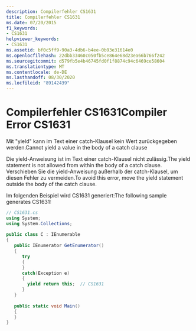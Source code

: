 ```yaml
---
description: Compilerfehler CS1631
title: Compilerfehler CS1631
ms.date: 07/20/2015
f1_keywords:
- CS1631
helpviewer_keywords:
- CS1631
ms.assetid: bf0c5ff9-90a3-4db6-b4ee-0b93e31614e0
ms.openlocfilehash: 22dbb33460c050fb5ce864e68d23ea66b766f242
ms.sourcegitcommit: d579fb5e4b46745fd0f1f8874c94c6469ce58604
ms.translationtype: MT
ms.contentlocale: de-DE
ms.lasthandoff: 08/30/2020
ms.locfileid: "89142439"
---
```

# <a name="compiler-error-cs1631"></a><span data-ttu-id="f5a9b-103">Compilerfehler CS1631</span><span class="sxs-lookup"><span data-stu-id="f5a9b-103">Compiler Error CS1631</span></span>
<span data-ttu-id="f5a9b-104">Mit "yield" kann im Text einer catch-Klausel kein Wert zurückgegeben werden.</span><span class="sxs-lookup"><span data-stu-id="f5a9b-104">Cannot yield a value in the body of a catch clause</span></span>  
  
 <span data-ttu-id="f5a9b-105">Die yield-Anweisung ist im Text einer catch-Klausel nicht zulässig.</span><span class="sxs-lookup"><span data-stu-id="f5a9b-105">The yield statement is not allowed from within the body of a catch clause.</span></span> <span data-ttu-id="f5a9b-106">Verschieben Sie die yield-Anweisung außerhalb der catch-Klausel, um diesen Fehler zu vermeiden.</span><span class="sxs-lookup"><span data-stu-id="f5a9b-106">To avoid this error, move the yield statement outside the body of the catch clause.</span></span>  
  
 <span data-ttu-id="f5a9b-107">Im folgenden Beispiel wird CS1631 generiert:</span><span class="sxs-lookup"><span data-stu-id="f5a9b-107">The following sample generates CS1631:</span></span>  
  
```csharp  
// CS1631.cs  
using System;  
using System.Collections;  
  
public class C : IEnumerable  
{  
   public IEnumerator GetEnumerator()
   {  
      try  
      {  
      }  
      catch(Exception e)  
      {  
        yield return this;  // CS1631  
      }  
   }
  
   public static void Main()
   {  
   }  
}  
```
